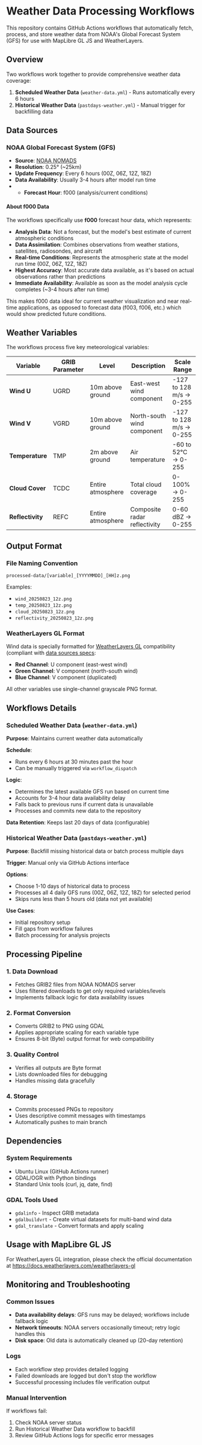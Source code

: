 # Weather Data Processing Workflows

This repository contains GitHub Actions workflows that automatically fetch, process, and store weather data from NOAA's Global Forecast System (GFS) for use with MapLibre GL JS and WeatherLayers.

## Overview

Two workflows work together to provide comprehensive weather data coverage:

1. **Scheduled Weather Data** (`weather-data.yml`) - Runs automatically every 6 hours
2. **Historical Weather Data** (`pastdays-weather.yml`) - Manual trigger for backfilling data

## Data Sources

### NOAA Global Forecast System (GFS)
- **Source**: [NOAA NOMADS](https://nomads.ncep.noaa.gov)
- **Resolution**: 0.25° (~25km)
- **Update Frequency**: Every 6 hours (00Z, 06Z, 12Z, 18Z)
- **Data Availability**: Usually 3-4 hours after model run time
- - **Forecast Hour**: f000 (analysis/current conditions)

#### About f000 Data
The workflows specifically use **f000** forecast hour data, which represents:
- **Analysis Data**: Not a forecast, but the model's best estimate of current atmospheric conditions
- **Data Assimilation**: Combines observations from weather stations, satellites, radiosondes, and aircraft
- **Real-time Conditions**: Represents the atmospheric state at the model run time (00Z, 06Z, 12Z, 18Z)
- **Highest Accuracy**: Most accurate data available, as it's based on actual observations rather than predictions
- **Immediate Availability**: Available as soon as the model analysis cycle completes (~3-4 hours after run time)

This makes f000 data ideal for current weather visualization and near real-time applications, as opposed to forecast data (f003, f006, etc.) which would show predicted future conditions.

## Weather Variables

The workflows process five key meteorological variables:

| Variable | GRIB Parameter | Level | Description | Scale Range |
|----------|----------------|-------|-------------|-------------|
| **Wind U** | UGRD | 10m above ground | East-west wind component | -127 to 128 m/s → 0-255 |
| **Wind V** | VGRD | 10m above ground | North-south wind component | -127 to 128 m/s → 0-255 |
| **Temperature** | TMP | 2m above ground | Air temperature | -60 to 52°C → 0-255 |
| **Cloud Cover** | TCDC | Entire atmosphere | Total cloud coverage | 0-100% → 0-255 |
| **Reflectivity** | REFC | Entire atmosphere | Composite radar reflectivity | 0-60 dBZ → 0-255 |

## Output Format

### File Naming Convention
```
processed-data/[variable]_[YYYYMMDD]_[HH]z.png
```

Examples:
- `wind_20250823_12z.png`
- `temp_20250823_12z.png`
- `cloud_20250823_12z.png`
- `reflectivity_20250823_12z.png`

### WeatherLayers GL Format
Wind data is specially formatted for [WeatherLayers GL](https://weatherlayers.com) compatibility (compliant with [data sources specs](https://docs.weatherlayers.com/weatherlayers-gl/data-sources#example-wind-from-grib-to-png):
- **Red Channel**: U component (east-west wind)
- **Green Channel**: V component (north-south wind) 
- **Blue Channel**: V component (duplicated)

All other variables use single-channel grayscale PNG format.

## Workflows Details

### Scheduled Weather Data (`weather-data.yml`)

**Purpose**: Maintains current weather data automatically

**Schedule**: 
- Runs every 6 hours at 30 minutes past the hour
- Can be manually triggered via `workflow_dispatch`

**Logic**:
- Determines the latest available GFS run based on current time
- Accounts for 3-4 hour data availability delay
- Falls back to previous runs if current data is unavailable
- Processes and commits new data to the repository

**Data Retention**: Keeps last 20 days of data (configurable)

### Historical Weather Data (`pastdays-weather.yml`)

**Purpose**: Backfill missing historical data or batch process multiple days

**Trigger**: Manual only via GitHub Actions interface

**Options**:
- Choose 1-10 days of historical data to process
- Processes all 4 daily GFS runs (00Z, 06Z, 12Z, 18Z) for selected period
- Skips runs less than 5 hours old (data not yet available)

**Use Cases**:
- Initial repository setup
- Fill gaps from workflow failures
- Batch processing for analysis projects

## Processing Pipeline

### 1. Data Download
- Fetches GRIB2 files from NOAA NOMADS server
- Uses filtered downloads to get only required variables/levels
- Implements fallback logic for data availability issues

### 2. Format Conversion
- Converts GRIB2 to PNG using GDAL
- Applies appropriate scaling for each variable type
- Ensures 8-bit (Byte) output format for web compatibility

### 3. Quality Control
- Verifies all outputs are Byte format
- Lists downloaded files for debugging
- Handles missing data gracefully

### 4. Storage
- Commits processed PNGs to repository
- Uses descriptive commit messages with timestamps
- Automatically pushes to main branch

## Dependencies

### System Requirements
- Ubuntu Linux (GitHub Actions runner)
- GDAL/OGR with Python bindings
- Standard Unix tools (curl, jq, date, find)

### GDAL Tools Used
- `gdalinfo` - Inspect GRIB metadata
- `gdalbuildvrt` - Create virtual datasets for multi-band wind data  
- `gdal_translate` - Convert formats and apply scaling

## Usage with MapLibre GL JS

For WeatherLayers GL integration, please check the official documentation at https://docs.weatherlayers.com/weatherlayers-gl

## Monitoring and Troubleshooting

### Common Issues
- **Data availability delays**: GFS runs may be delayed; workflows include fallback logic
- **Network timeouts**: NOAA servers occasionally timeout; retry logic handles this
- **Disk space**: Old data is automatically cleaned up (20-day retention)

### Logs
- Each workflow step provides detailed logging
- Failed downloads are logged but don't stop the workflow
- Successful processing includes file verification output

### Manual Intervention
If workflows fail:
1. Check NOAA server status
2. Run Historical Weather Data workflow to backfill
3. Review GitHub Actions logs for specific error messages
